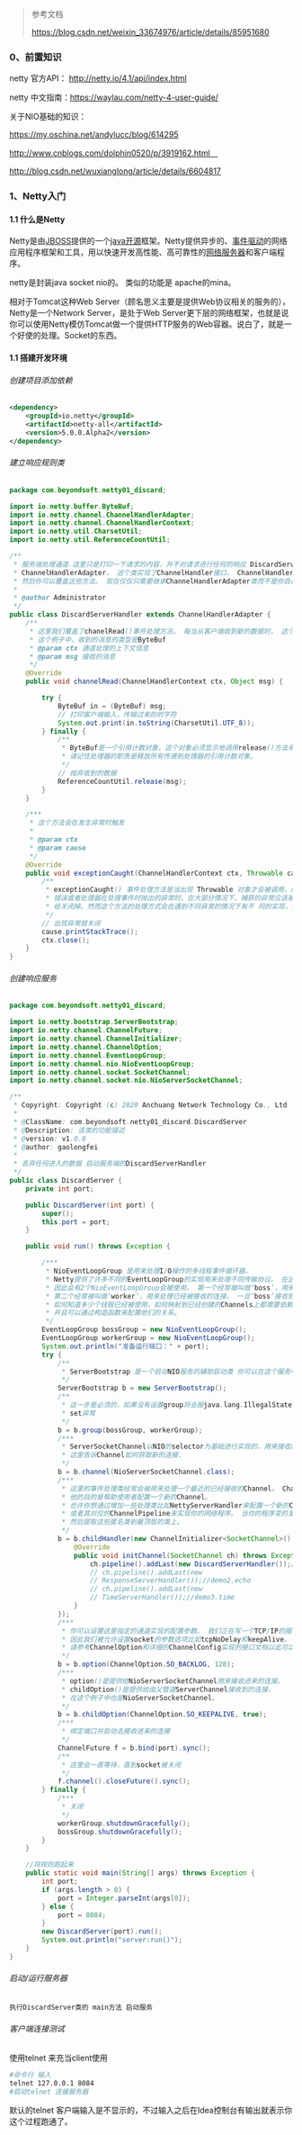 > 参考文档
>
> https://blog.csdn.net/weixin_33674976/article/details/85951680

### 0、前置知识

netty 官方API： http://netty.io/4.1/api/index.html

netty 中文指南：https://waylau.com/netty-4-user-guide/ 



关于NIO基础的知识：

https://my.oschina.net/andylucc/blog/614295

http://www.cnblogs.com/dolphin0520/p/3919162.html　

http://blog.csdn.net/wuxianglong/article/details/6604817  



### 1、Netty入门

#### 1.1 什么是Netty

Netty是由[JBOSS](http://baike.baidu.com/item/JBOSS)提供的一个[java开源](http://baike.baidu.com/item/java开源)框架。Netty提供异步的、[事件驱动](http://baike.baidu.com/item/事件驱动)的网络应用程序框架和工具，用以快速开发高性能、高可靠性的[网络服务器](http://baike.baidu.com/item/网络服务器)和客户端程序。

netty是封装java socket nio的。 类似的功能是 apache的mina。

相对于Tomcat这种Web Server（顾名思义主要是提供Web协议相关的服务的），Netty是一个Network Server，是处于Web Server更下层的网络框架，也就是说你可以使用Netty模仿Tomcat做一个提供HTTP服务的Web容器。说白了，就是一个好使的处理。Socket的东西。

#### 1.1 搭建开发环境

###### 创建项目添加依赖

```xml
<dependency>
    <groupId>io.netty</groupId>
    <artifactId>netty-all</artifactId>
    <version>5.0.0.Alpha2</version>
</dependency>
```

###### 建立响应规则类

```java
package com.beyondsoft.netty01_discard;

import io.netty.buffer.ByteBuf;
import io.netty.channel.ChannelHandlerAdapter;
import io.netty.channel.ChannelHandlerContext;
import io.netty.util.CharsetUtil;
import io.netty.util.ReferenceCountUtil;

/**
 * 服务端处理通道.这里只是打印一下请求的内容，并不对请求进行任何的响应 DiscardServerHandler 继承自
 * ChannelHandlerAdapter， 这个类实现了ChannelHandler接口， ChannelHandler提供了许多事件处理的接口方法，
 * 然后你可以覆盖这些方法。 现在仅仅只需要继承ChannelHandlerAdapter类而不是你自己去实现接口方法。
 *
 * @author Administrator
 */
public class DiscardServerHandler extends ChannelHandlerAdapter {
    /**
     * 这里我们覆盖了chanelRead()事件处理方法。 每当从客户端收到新的数据时， 这个方法会在收到消息时被调用，
     * 这个例子中，收到的消息的类型是ByteBuf
     * @param ctx 通道处理的上下文信息
     * @param msg 接收的消息
     */
    @Override
    public void channelRead(ChannelHandlerContext ctx, Object msg) {

        try {
            ByteBuf in = (ByteBuf) msg;
            // 打印客户端输入，传输过来的的字符
            System.out.print(in.toString(CharsetUtil.UTF_8));
        } finally {
            /**
             * ByteBuf是一个引用计数对象，这个对象必须显示地调用release()方法来释放。
             * 请记住处理器的职责是释放所有传递到处理器的引用计数对象。
             */
            // 抛弃收到的数据
            ReferenceCountUtil.release(msg);
        }
    }

    /***
     * 这个方法会在发生异常时触发
     *
     * @param ctx
     * @param cause
     */
    @Override
    public void exceptionCaught(ChannelHandlerContext ctx, Throwable cause) throws Exception {
        /**
         * exceptionCaught() 事件处理方法是当出现 Throwable 对象才会被调用，即当 Netty 由于 IO
         * 错误或者处理器在处理事件时抛出的异常时。在大部分情况下，捕获的异常应该被记录下来 并且把关联的 channel
         * 给关闭掉。然而这个方法的处理方式会在遇到不同异常的情况下有不 同的实现，比如你可能想在关闭连接之前发送一个错误码的响应消息。
         */
        // 出现异常就关闭
        cause.printStackTrace();
        ctx.close();
    }
}
```

###### 创建响应服务

```java
package com.beyondsoft.netty01_discard;

import io.netty.bootstrap.ServerBootstrap;
import io.netty.channel.ChannelFuture;
import io.netty.channel.ChannelInitializer;
import io.netty.channel.ChannelOption;
import io.netty.channel.EventLoopGroup;
import io.netty.channel.nio.NioEventLoopGroup;
import io.netty.channel.socket.SocketChannel;
import io.netty.channel.socket.nio.NioServerSocketChannel;

/**
 * Copyright: Copyright (c) 2020 Anchuang Network Technology Co., Ltd
 *
 * @ClassName: com.beyondsoft.netty01_discard.DiscardServer
 * @Description: 该类的功能描述
 * @version: v1.0.0
 * @author: gaolongfei
 * 
 * 丢弃任何进入的数据 启动服务端的DiscardServerHandler
 */
public class DiscardServer {
    private int port;

    public DiscardServer(int port) {
        super();
        this.port = port;
    }

    public void run() throws Exception {

        /***
         * NioEventLoopGroup 是用来处理I/O操作的多线程事件循环器，
         * Netty提供了许多不同的EventLoopGroup的实现用来处理不同传输协议。 在这个例子中我们实现了一个服务端的应用，
         * 因此会有2个NioEventLoopGroup会被使用。 第一个经常被叫做‘boss’，用来接收进来的连接。
         * 第二个经常被叫做‘worker’，用来处理已经被接收的连接， 一旦‘boss’接收到连接，就会把连接信息注册到‘worker’上。
         * 如何知道多少个线程已经被使用，如何映射到已经创建的Channels上都需要依赖于EventLoopGroup的实现，
         * 并且可以通过构造函数来配置他们的关系。
         */
        EventLoopGroup bossGroup = new NioEventLoopGroup();
        EventLoopGroup workerGroup = new NioEventLoopGroup();
        System.out.println("准备运行端口：" + port);
        try {
            /**
             * ServerBootstrap 是一个启动NIO服务的辅助启动类 你可以在这个服务中直接使用Channel
             */
            ServerBootstrap b = new ServerBootstrap();
            /**
             * 这一步是必须的，如果没有设置group将会报java.lang.IllegalStateException: group not
             * set异常
             */
            b = b.group(bossGroup, workerGroup);
            /***
             * ServerSocketChannel以NIO的selector为基础进行实现的，用来接收新的连接
             * 这里告诉Channel如何获取新的连接.
             */
            b = b.channel(NioServerSocketChannel.class);
            /***
             * 这里的事件处理类经常会被用来处理一个最近的已经接收的Channel。 ChannelInitializer是一个特殊的处理类，
             * 他的目的是帮助使用者配置一个新的Channel。
             * 也许你想通过增加一些处理类比如NettyServerHandler来配置一个新的Channel
             * 或者其对应的ChannelPipeline来实现你的网络程序。 当你的程序变的复杂时，可能你会增加更多的处理类到pipline上，
             * 然后提取这些匿名类到最顶层的类上。
             */
            b = b.childHandler(new ChannelInitializer<SocketChannel>() { // (4)
                @Override
                public void initChannel(SocketChannel ch) throws Exception {
                    ch.pipeline().addLast(new DiscardServerHandler());// demo1.discard
                    // ch.pipeline().addLast(new
                    // ResponseServerHandler());//demo2.echo
                    // ch.pipeline().addLast(new
                    // TimeServerHandler());//demo3.time
                }
            });
            /***
             * 你可以设置这里指定的通道实现的配置参数。 我们正在写一个TCP/IP的服务端，
             * 因此我们被允许设置socket的参数选项比如tcpNoDelay和keepAlive。
             * 请参考ChannelOption和详细的ChannelConfig实现的接口文档以此可以对ChannelOptions的有一个大概的认识。
             */
            b = b.option(ChannelOption.SO_BACKLOG, 128);
            /***
             * option()是提供给NioServerSocketChannel用来接收进来的连接。
             * childOption()是提供给由父管道ServerChannel接收到的连接，
             * 在这个例子中也是NioServerSocketChannel。
             */
            b = b.childOption(ChannelOption.SO_KEEPALIVE, true);
            /***
             * 绑定端口并启动去接收进来的连接
             */
            ChannelFuture f = b.bind(port).sync();
            /**
             * 这里会一直等待，直到socket被关闭
             */
            f.channel().closeFuture().sync();
        } finally {
            /***
             * 关闭
             */
            workerGroup.shutdownGracefully();
            bossGroup.shutdownGracefully();
        }
    }

    //将规则跑起来
    public static void main(String[] args) throws Exception {
        int port;
        if (args.length > 0) {
            port = Integer.parseInt(args[0]);
        } else {
            port = 8084;
        }
        new DiscardServer(port).run();
        System.out.println("server:run()");
    }
}
```

###### 启动/运行服务器

```
执行DiscardServer类的 main方法 启动服务
```

###### 客户端连接测试

使用telnet 来充当client使用

```bash
#命令行 输入 
telnet 127.0.0.1 8084 
#启动telnet 连接服务器
```

默认的telnet 客户端输入是不显示的，不过输入之后在Idea控制台有输出就表示你这个过程跑通了。


